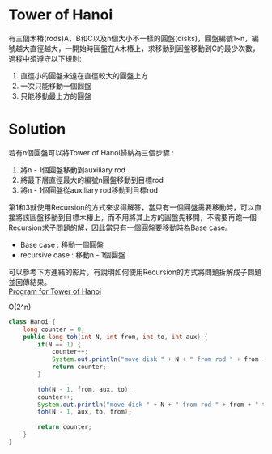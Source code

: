 # Tower of Hanoi
有三個木樁(rods)A、B和C以及n個大小不一樣的圓盤(disks)，圓盤編號1~n，編號越大直徑越大，一開始時圓盤在A木樁上，求移動到圓盤移動到C的最少次數，過程中須遵守以下規則:
1. 直徑小的圓盤永遠在直徑較大的圓盤上方
2. 一次只能移動一個圓盤
3. 只能移動最上方的圓盤

# Solution
若有n個圓盤可以將Tower of Hanoi歸納為三個步驟 :
1. 將n - 1個圓盤移動到auxiliary rod
2. 將最下層直徑最大的編號n圓盤移動到目標rod
3. 將n - 1個圓盤從auxiliary rod移動到目標rod


第1和3就使用Recursion的方式來求得解答，當只有一個圓盤需要移動時，可以直接將該圓盤移動到目標木樁上，而不用將其上方的圓盤先移開，不需要再跑一個Recursion求子問題的解，因此當只有一個圓盤要移動時為Base case。
* Base case : 移動一個圓盤
* recursive case : 移動n - 1個圓盤

可以參考下方連結的影片，有說明如何使用Recursion的方式將問題拆解成子問題並回傳結果。  
[Program for Tower of Hanoi](https://www.geeksforgeeks.org/c-program-for-tower-of-hanoi/)  


O(2^n)
```java
class Hanoi {
    long counter = 0;
    public long toh(int N, int from, int to, int aux) {
        if(N == 1) {
            counter++;
            System.out.println("move disk " + N + " from rod " + from + " to rod "+ to);
            return counter;
        }
        
        toh(N - 1, from, aux, to);
        counter++;
        System.out.println("move disk " + N + " from rod " + from + " to rod "+ to);
        toh(N - 1, aux, to, from);
        
        return counter;
    }
}
```